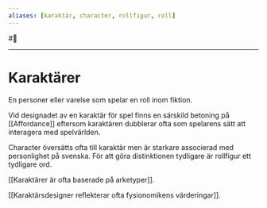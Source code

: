 ```yaml
---
aliases: [karaktär, character, rollfigur, roll]
--- 
```

#🌲   
- - - 
# Karaktärer
En personer eller varelse som spelar en roll inom fiktion.

Vid designadet av en karaktär för spel finns en särskild betoning på [[Affordance]] eftersom karaktären dubblerar ofta som spelarens sätt att interagera med spelvärlden. 

Character översätts ofta till karaktär men är starkare associerad med personlighet på svenska. För att göra distinktionen tydligare är rollfigur ett tydligare ord.

[[Karaktärer är ofta baserade på arketyper]].

[[Karaktärsdesigner reflekterar ofta fysionomikens värderingar]].
